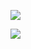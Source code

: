 ![](https://i.imgur.com/5B0s3Oc.jpeg)

![](https://komarev.com/ghpvc/?username=Tuhinshubhra&color=red)
